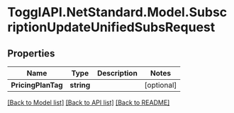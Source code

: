 # TogglAPI.NetStandard.Model.SubscriptionUpdateUnifiedSubsRequest
## Properties

Name | Type | Description | Notes
------------ | ------------- | ------------- | -------------
**PricingPlanTag** | **string** |  | [optional] 

[[Back to Model list]](../README.md#documentation-for-models) [[Back to API list]](../README.md#documentation-for-api-endpoints) [[Back to README]](../README.md)

